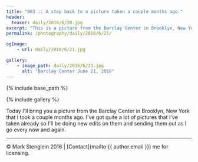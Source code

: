 ```yaml
---
title: "003 :: A step back to a picture taken a couple months ago."
header:
  teaser: daily/2016/6/20.jpg
excerpt: "This is a picture from the Barclay Center in Brooklyn, New York."
permalink: /photography/daily/2016/6/21/

ogImage:
    - url: daily/2016/6/21.jpg

gallery:
    - image_path: daily/2016/6/21.jpg
      alt: "Barclay Center June 21, 2016"
---
```


{% include base_path %}

{% include gallery %}

Today I'll bring you a picture from the Barclay Center in Brooklyn, New York that I
took a couple months ago. I've got quite a lot of pictures that I've taken already
so I'll be doing new edits on them and sending them out as I go every now and again.

---

&copy; Mark Stenglein 2016 \| [Contact](mailto:{{ author.email }}) me for licensing.